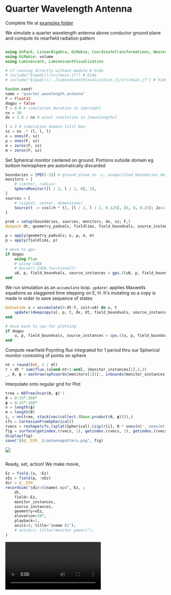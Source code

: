 # Quarter Wavelength Antenna
Complete file at [examples folder](https://github.com/paulxshen/Luminescent.jl/tree/master/examples)


We simulate a quarter wavelength antenna above conductor ground plane and compute its nearfield radiation pattern
```julia

using UnPack, LinearAlgebra, GLMakie, CoordinateTransformations, NearestNeighbors, Random
using GLMakie: volume
using Luminescent, LuminescentVisualization

# if running directly without module # hide
# include("$(pwd())/src/main.jl") # hide
# include("$(pwd())/../LuminescentVisualization.jl/src/main.jl") # hide

Random.seed!
name = "quarter_wavelength_antenna"
F = Float32
dogpu = false
T = 8.0 # simulation duration in [periods]
nx = 30
dx = 1.0 / nx # pixel resolution in [wavelengths]

l = 2 # simulation domain lxlxl box
sz = nx .* (l, l, l)
ϵ = ones(F, sz)
μ = ones(F, sz)
σ = zeros(F, sz)
m = zeros(F, sz)
```
Set Spherical monitor centered on ground. Portions outside domain eg bottom hemisphere are automatically discarded
```julia
boundaries = [PEC(-3)] # ground plane on -z, unspecified boundaries default to PML
monitors = [
    # (center, radius)
    SphereMonitor([l / 2, l / 2, 0], 1),
]
sources = [
    # (signal, center, dimensions)
    Source(t -> cos(2π * t), [l / 2, l / 2, 0.125], [0, 0, 0.25]; Jz=1),
]

prob = setup(boundaries, sources, monitors, dx, sz; F,)
@unpack dt, geometry_padvals, fieldlims, field_boundvals, source_instances, monitor_instances, u0, = prob

p = apply(geometry_padvals; ϵ, μ, σ, m)
p = apply(fieldlims, p)

# move to gpu
if dogpu
    using Flux
    # using CUDA
    # @assert CUDA.functional()
    u0, p, field_boundvals, source_instances = gpu.((u0, p, field_boundvals, source_instances))
end
```
We run simulation as an `accumulate` loop. `update!` applies Maxwells equations as staggered time stepping on E, H. It's mutating so a copy is made in order to save sequence of states
```julia
@showtime u = accumulate(0:dt:T, init=u0) do u, t
    update!(deepcopy(u), p, t, dx, dt, field_boundvals, source_instances)
end

# move back to cpu for plotting
if dogpu
    u, p, field_boundvals, source_instances = cpu.((u, p, field_boundvals, source_instances))
end
```
Compute nearfield Poynting flux  integrated for 1 period thru our Spherical monitor consisting of points on sphere
```julia
nt = round(Int, 1 / dt)
r = dt * sum(flux.(u[end-nt+1:end], (monitor_instances[1],),))
_, θ, ϕ = eachrow(sphcoords(monitors[1])[:, inbounds(monitor_instances[1])])
```
Interpolate onto regular grid for Plot
```julia
tree = KDTree(hcat(θ, ϕ)')
θ = 0:15°:360°
ϕ = 0:15°:180°
n = length(ϕ)
m = length(θ)
i, = nn(tree, stack(vec(collect.(Base.product(θ, ϕ)))),)
cfs = CartesianFromSpherical()
rvecs = reshape(cfs.(splat(Spherical).(zip(r[i], θ * ones(n)', ones(m) * ϕ'))), m, n)
fig = surface(getindex.(rvecs, 1), getindex.(rvecs, 2), getindex.(rvecs, 3),)
display(fig)
save("$(@__DIR__)/antennapattern.png", fig)
```
![](assets/antennapattern.png)
```julia
```
Ready, set, action! We make movie, 
```julia
Ez = field.(u, :Ez)
ϵEz = field(p, :ϵEz)
dir = @__DIR__
recordsim("$dir/$(name).mp4", Ez, ;
    dt,
    field=:Ez,
    monitor_instances,
    source_instances,
    geometry=ϵEz,
    elevation=30°,
    playback=1,
    axis1=(; title="$name Ez"),
    # axis2=(; title="monitor powers"),
)
```
![](assets/quarter_wavelength_antenna.mp4)

